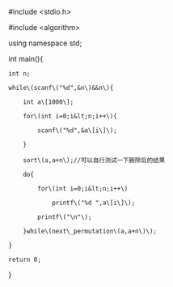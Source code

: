 \#include &lt;stdio.h&gt;

\#include &lt;algorithm&gt;

using namespace std;

int main\(\){

    int n;

    while\(scanf\("%d",&n\)&&n\){

        int a\[1000\];

        for\(int i=0;i&lt;n;i++\){

            scanf\("%d",&a\[i\]\);

        }

        sort\(a,a+n\);//可以自行测试一下删除后的结果

        do{

            for\(int i=0;i&lt;n;i++\)

                printf\("%d ",a\[i\]\);

            printf\("\n"\);

        }while\(next\_permutation\(a,a+n\)\);

    }

    return 0;

}

